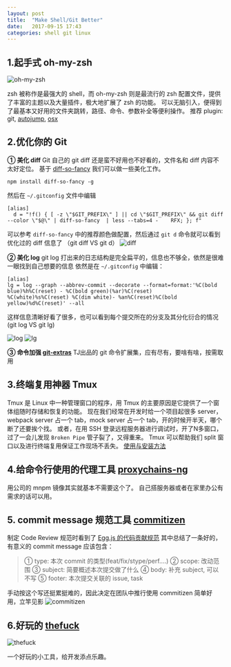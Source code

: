 ```yaml
---
layout: post
title:  "Make Shell/Git Better"
date:   2017-09-15 17:43
categories: shell git linux
---
```


## 1.起手式 oh-my-zsh
![oh-my-zsh](https://camo.githubusercontent.com/5c385f15f3eaedb72cfcfbbaf75355b700ac0757/68747470733a2f2f73332e616d617a6f6e6177732e636f6d2f6f686d797a73682f6f682d6d792d7a73682d6c6f676f2e706e67)

zsh 被称作是最强大的 shell，而 oh-my-zsh 则是最流行的 zsh 配置文件，提供了丰富的主题以及大量插件，极大地扩展了 zsh 的功能。
可以无脑引入，便得到了最基本又好用的文件夹跳转，路径、命令、参数补全等便利操作。
推荐 plugin: git, [autojump](https://github.com/wting/autojump/wiki), [osx](https://github.com/robbyrussell/oh-my-zsh/tree/master/plugins/osx)

## 2.优化你的 Git
**① 美化 diff**
Git 自己的 git diff 还是蛮不好用也不好看的，文件名和 diff 内容不太好定位。
基于 [diff-so-fancy](https://github.com/so-fancy/diff-so-fancy) 我们可以做一些美化工作。

<!--more-->

```shell
npm install diff-so-fancy -g
```
然后在 `~/.gitconfig` 文件中编辑
```shell
[alias]
  d = "!f() { [ -z \"$GIT_PREFIX\" ] || cd \"$GIT_PREFIX\" && git diff --color \"$@\" | diff-so-fancy  | less --tabs=4 -    RFX; }; f"
```

可以参考 `diff-so-fancy` 中的推荐颜色做配置，然后通过 `git d` 命令就可以看到优化过的 diff 信息了
（git diff VS git d）
![diff](https://cloud.githubusercontent.com/assets/39191/13622719/7cc7c54c-e555-11e5-86c4-7045d91af041.png)

**② 美化 log**
git log 打出来的日志结构是完全扁平的，信息也不够全，依然是很难一眼找到自己想要的信息
依然是在 `~/.gitconfig` 中编辑：
```shell
[alias]
lg = log --graph --abbrev-commit --decorate --format=format:'%C(bold blue)%h%C(reset) - %C(bold green)(%ar)%C(reset)     %C(white)%s%C(reset) %C(dim white)- %an%C(reset)%C(bold yellow)%d%C(reset)' --all
```
这样信息清晰好看了很多，也可以看到每个提交所在的分支及其分化衍合的情况
(git log VS git lg)

![log](http://o7ts2uaks.bkt.clouddn.com/6E897688-D526-4DC5-A373-05FB41734A91.png)
![lg](http://o7ts2uaks.bkt.clouddn.com/84B43431-AB74-446F-8442-3DFCD8E8E8BE.png)

**③ 命令加强 [git-extras](https://github.com/tj/git-extras)**
TJ出品的 git 命令扩展集，应有尽有，要啥有啥，按需取用

## 3.终端复用神器 Tmux

Tmux 是 Linux 中一种管理窗口的程序，用 Tmux 的主要原因是它提供了一个窗体组随时存储和恢复的功能。
现在我们经常在开发时给一个项目起很多 server，webpack server 占一个 tab，mock server 占一个 tab，开的时候开半天，哪个断了还要挨个找。
或者，在用 SSH 登录远程服务器进行调试时，开了N多窗口，过了一会儿发现 `Broken Pipe` 管子裂了，又得重来。
Tmux 可以帮助我们 split 窗口以及进行终端复用保证工作现场不丢失。
[使用与安装方法](http://cenalulu.github.io/linux/tmux/)

## 4.给命令行使用的代理工具 [proxychains-ng](https://github.com/rofl0r/proxychains-ng)
用公司的 mnpm 镜像其实就基本不需要这个了。
自己搭服务器或者在家里办公有需求的话可以用。

## 5. commit message 规范工具 [commitizen](https://github.com/commitizen/cz-cli)
制定 Code Review 规范时看到了 [Egg.js 的代码贡献规范](https://eggjs.org/zh-cn/contributing.html)
其中总结了一条好的，有意义的 commit message 应该包含：

> ① type: 本次 commit 的类型(feat/fix/stype/perf....)
> ② scope: 改动范围
> ③ subject: 简要概述本次提交做了什么
> ④ body: 补充 subject, 可以不写
> ⑤ footer: 本次提交关联的 issue, task

手动按这个写还挺累挺难的，因此决定在团队中推行使用 commitizen
简单好用，立竿见影
![commitizen](https://github.com/commitizen/cz-cli/raw/master/meta/screenshots/add-commit.png)

## 6.好玩的 [thefuck](https://github.com/nvbn/thefuck)

![thefuck](https://raw.githubusercontent.com/nvbn/thefuck/master/example.gif)

一个好玩的小工具，给开发添点乐趣。
